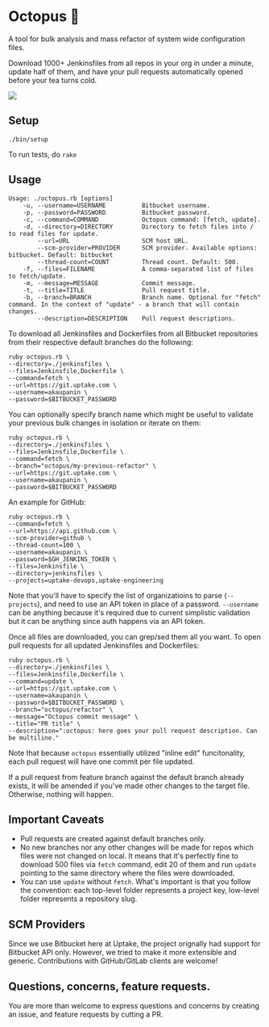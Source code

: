 # Octopus :octopus:

A tool for bulk analysis and mass refactor of system wide configuration files.

Download 1000+ Jenkinsfiles from all repos in your org in under a minute, update half of them, and have your pull requests automatically opened before your tea turns cold.

![](http://www.reactiongifs.com/r/2013/02/nope.gif)

## Setup
`./bin/setup`

To run tests, do `rake`

## Usage

```shell
Usage: ./octopus.rb [options]
    -u, --username=USERNAME          Bitbucket username.
    -p, --password=PASSWORD          Bitbucket password.
    -c, --command=COMMAND            Octopus command: [fetch, update].
    -d, --directory=DIRECTORY        Directory to fetch files into / to read files for update.
        --url=URL                    SCM host URL.
        --scm-provider=PROVIDER      SCM provider. Available options: bitbucket. Default: bitbucket
        --thread-count=COUNT         Thread count. Default: 500.
    -f, --files=FILENAME             A comma-separated list of files to fetch/update.
    -m, --message=MESSAGE            Commit message.
    -t, --title=TITLE                Pull request title.
    -b, --branch=BRANCH              Branch name. Optional for "fetch" command. In the context of "update" - a branch that will contain changes.
        --description=DESCRIPTION    Pull request descriptions.
```

To download all Jenkinsfiles and Dockerfiles from all Bitbucket repositories from their respective default branches do the following:
```shell
ruby octopus.rb \
--directory=./jenkinsfiles \
--files=Jenkinsfile,Dockerfile \
--command=fetch \
--url=https://git.uptake.com \
--username=akaupanin \
--password=$BITBUCKET_PASSWORD
```

You can optionally specify branch name which might be useful to validate your previous bulk changes in isolation or iterate on them:
```shell
ruby octopus.rb \
--directory=./jenkinsfiles \
--files=Jenkinsfile,Dockerfile \
--command=fetch \
--branch="octopus/my-previous-refactor" \
--url=https://git.uptake.com \
--username=akaupanin \
--password=$BITBUCKET_PASSWORD
```

An example for GitHub:

```shell
ruby octopus.rb \
--command=fetch \
--url=https://api.github.com \
--scm-provider=github \
--thread-count=100 \
--username=akaupanin \
--password=$GH_JENKINS_TOKEN \
--files=Jenkinsfile \
--directory=jenkinsfiles \
--projects=uptake-devops,uptake-engineering
```

Note that you'll have to specify the list of organizatioins to parse (`--projects`), and need to use an API token in place of a password. `--username` can be anything because it's required due to current simplistic validation but it can be anything since auth happens via an API token.

Once all files are downloaded, you can grep/sed them all you want. To open pull requests for all updated Jenkinsfiles and Dockerfiles:

```shell
ruby octopus.rb \
--directory=./jenkinsfiles \
--files=Jenkinsfile,Dockerfile \
--command=update \
--url=https://git.uptake.com \
--username=akaupanin \
--password=$BITBUCKET_PASSWORD \
--branch="octopus/refactor" \
--message="Octopus commit message" \
--title="PR title" \
--description=":octopus: here goes your pull request description. Can be multiline."
```

Note that because `octopus` essentially utilized "inline edit" funcitonality, each pull request will have one commit per file updated.

If a pull request from feature branch against the default branch already exists, it will be amended if you've made other changes to the target file. Otherwise, nothing will happen.

## Important Caveats

- Pull requests are created against default branches only.
- No new branches nor any other changes will be made for repos which files were not changed on local. It means that it's perfectly fine to download 500 files via `fetch` command, edit 20 of them and run `update` pointing to the same directory where the files were downloaded.
- You can use `update` without `fetch`. What's important is that you follow the convention: each top-level folder represents a project key, low-level folder represents a repository slug.

## SCM Providers

Since we use Bitbucket here at Uptake, the project orignally had support for Bitbucket API only. However, we tried to make it more extensible and generic. Contributions with GitHub/GitLab clients are welcome!

## Questions, concerns, feature requests.
You are more than welcome to express questions and concerns by creating an issue, and feature requests by cutting a PR.
